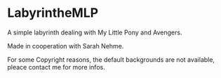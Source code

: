 LabyrintheMLP
=============

A simple labyrinth dealing with My Little Pony and Avengers.

Made in cooperation with Sarah Nehme.

For some Copyright reasons, the default backgrounds are not available, pleace contact me for more infos.
